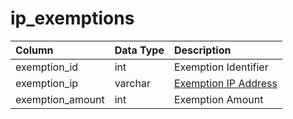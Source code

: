 # ip_exemptions

| Column | Data Type | Description |
| :--- | :--- | :--- |
| exemption_id | int | Exemption Identifier |
| exemption_ip | varchar | [Exemption IP Address](../../../schema/categories/account/account_ip.md) |
| exemption_amount | int | Exemption Amount |

